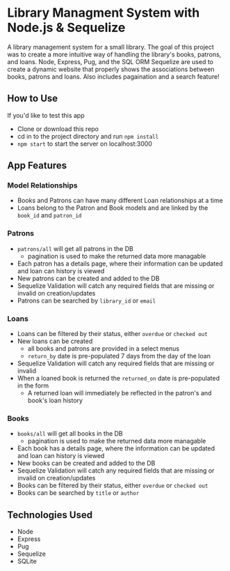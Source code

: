 # Library Managment System with Node.js & Sequelize
A library management system for a small library. The goal of this project was to create a more intuitive way of handling the library's books, patrons, and loans. Node, Express, Pug, and the SQL ORM Sequelize are used to create a dynamic website that properly shows the associations between books, patrons and loans. Also includes pagaination and a search feature!

## How to Use
If you'd like to test this app
* Clone or download this repo
* cd in to the project directory and run ```npm install```
* ```npm start``` to start the server on localhost:3000

## App Features

### Model Relationships
* Books and Patrons can have many different Loan relationships at a time
* Loans belong to the Patron and Book models and are linked by the ```book_id``` and ```patron_id```

### Patrons
* ```patrons/all``` will get all patrons in the DB
  * pagination is used to make the returned data more managable
* Each patron has a details page, where their information can be updated and loan can history is viewed
* New patrons can be created and added to the DB
* Sequelize Validation will catch any required fields that are missing or invalid on creation/updates
* Patrons can be searched by ```library_id``` or ```email```

### Loans
* Loans can be filtered by their status, either ```overdue``` or ```checked out```
* New loans can be created
  * all books and patrons are provided in a select menus
  * ```return_by``` date is pre-populated 7 days from the day of the loan
* Sequelize Validation will catch any required fields that are missing or invalid
* When a loaned book is returned the ```returned_on``` date is pre-populated in the form
  * A returned loan will immediately be reflected in the patron's and book's loan history

### Books
* ```books/all``` will get all books in the DB
  * pagination is used to make the returned data more managable
* Each book has a details page, where the information can be updated and loan can history is viewed
* New books can be created and added to the DB
* Sequelize Validation will catch any required fields that are missing or invalid on creation/updates
* Books can be filtered by their status, either ```overdue``` or ```checked out```
* Books can be searched by ```title``` or ```author```

## Technologies Used
* Node
* Express
* Pug
* Sequelize
* SQLite